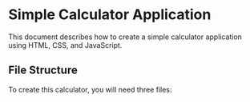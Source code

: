 # Simple Calculator Application

This document describes how to create a simple calculator application using HTML, CSS, and JavaScript.

## File Structure

To create this calculator, you will need three files:
